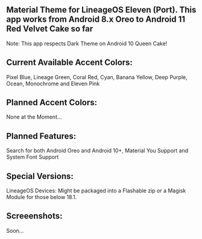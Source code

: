 Material Theme for LineageOS Eleven (Port). This app works from Android 8.x Oreo to Android 11 Red Velvet Cake so far
---------------------------------------------------------------------------------------------------------------------
Note: This app respects Dark Theme on Android 10 Queen Cake!

Current Available Accent Colors: 
---------------------------------------------------------------------------------------------------------------------
Pixel Blue, Lineage Green, Coral Red, Cyan, Banana Yellow, Deep Purple, Ocean, Monochrome and Eleven Pink

Planned Accent Colors:
---------------------------------------------------------------------------------------------------------------------
None at the Moment...


Planned Features:
---------------------------------------------------------------------------------------------------------------------
Search for both Android Oreo and Android 10+, Material You Support and System Font Support

Special Versions:
---------------------------------------------------------------------------------------------------------------------
LineageOS Devices: Might be packaged into a Flashable zip or a Magisk Module for those below 18.1.


Screeenshots:
---------------------------------------------------------------------------------------------------------------------
Soon...
